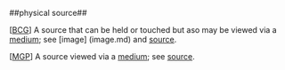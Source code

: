 ##physical source##

\[[BCG](SOURCES.md#BCG)\] A source that can be held or touched but aso may be viewed via a [medium](medium.md); see [image] (image.md) and [source](source.md).

\[[MGP](SOURCES.md#MGP)\] A source viewed via a [medium](medium.md); see [source](source.md).

